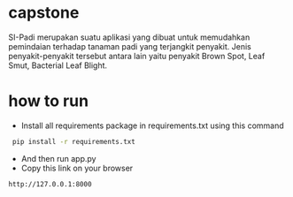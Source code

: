 # capstone
SI-Padi merupakan suatu aplikasi yang dibuat untuk memudahkan pemindaian terhadap tanaman padi yang terjangkit penyakit. Jenis penyakit-penyakit tersebut antara lain yaitu penyakit Brown Spot, Leaf Smut, Bacterial Leaf Blight.

# how to run
 * Install all requirements package in requirements.txt using this command 
 ```bash
  pip install -r requirements.txt
 ```
 * And then run app.py
 * Copy this link on your browser
  ```bash
  http://127.0.0.1:8000
 ```
 
 
